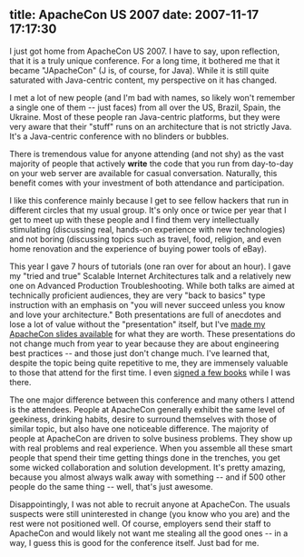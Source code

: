 title: ApacheCon US 2007
date: 2007-11-17 17:17:30
---

<p>I just got home from ApacheCon US 2007.  I have to say, upon reflection, that it is a truly unique conference.  For a long time, it bothered me that it became "JApacheCon" (J is, of course, for Java).  While it is still quite saturated with Java-centric content, my perspective on it has changed.</p>  <p>I met a lot of new people (and I'm bad with names, so likely won't remember a single one of them -- just faces) from all over the US, Brazil, Spain, the Ukraine.  Most of these people ran Java-centric platforms, but they were very aware that their "stuff" runs on an architecture that is not strictly Java.  It's a Java-centric conference with no blinders or bubbles.</p>  <p>There is tremendous value for anyone attending (and not shy) as the vast majority of people that actively <b>write</b> the code that you run from day-to-day on your web server are available for casual conversation.  Naturally, this benefit comes with your investment of both attendance and participation.</p>  <p>I like this conference mainly because I get to see fellow hackers that run in different circles that my usual group.  It's only once or twice per year that I get to meet up with these people and I find them very intellectually stimulating (discussing real, hands-on experience with new technologies) and not boring (discussing topics such as travel, food, religion, and even home renovation and the experience of buying power tools of eBay).</p>  <p>This year I gave 7 hours of tutorials (one ran over for about an hour).  I gave my "tried and true" Scalable Internet Architectures talk and a relatively new one on Advanced Production Troubleshooting.  While both talks are aimed at technically proficient audiences, they are very "back to basics" type instruction with an emphasis on "you will never succeed unless you know and love your architecture."  Both presentations are full of anecdotes and lose a lot of value without the "presentation" itself, but I've <a href="http://omniti.com/resources/talks">made my ApacheCon slides available</a> for what they are worth.  These presentations do not change much from year to year because they are about engineering best practices -- and those just don't change much.  I've learned that, despite the topic being quite repetitive to me, they are immensely valuable to those that attend for the first time.  I even <a href="http://flickr.com/photos/zzathras777/2034076190/">signed a few books</a> while I was there.  <p>The one major difference between this conference and many others I attend is the attendees.  People at ApacheCon generally exhibit the same level of geekiness, drinking habits, desire to surround themselves with those of similar topic, but also have one noticeable difference.  The majority of people at ApacheCon are driven to solve business problems.  They show up with real problems and real experience.  When you assemble all these smart people that spend their time getting things done in the trenches, you get some wicked collaboration and solution development.  It's pretty amazing, because you almost always walk away with something -- and if 500 other people do the same thing -- well, that's just awesome.</p>  <p>Disappointingly, I was not able to recruit anyone at ApacheCon.  The usuals suspects were still uninterested in change (you know who you are) and the rest were not positioned well.  Of course, employers send their staff to ApacheCon and would likely not want me stealing all the good ones -- in a way, I guess this is good for the conference itself.  Just bad for me.</p> 
